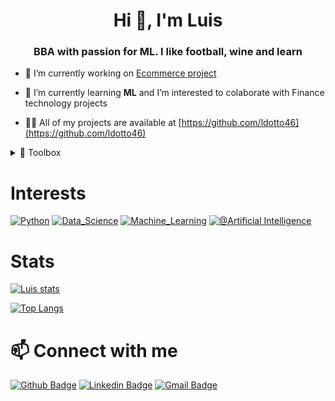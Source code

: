 <h1 align="center">Hi 👋, I'm Luis</h1>
<h3 align="center">BBA with passion for ML. I like football, wine and learn</h3>

- 🔭 I’m currently working on [Ecommerce project](https://github.com/Dotto-Luis/Projects/tree/main/Finance/Ecommerce-Latam)

- 🌱 I’m currently learning **ML** and I’m interested to colaborate with Finance technology projects

- 👨‍💻 All of my projects are available at [https://github.com/ldotto46](https://github.com/ldotto46)

<details>
  <summary>🧰 Toolbox</summary>
 <h3 align="left"> </h3>

<img src="https://github.com/devicons/devicon/blob/master/icons/jupyter/jupyter-original-wordmark.svg" alt="Jupyter" width="50" height="50" />
<img src="https://github.com/devicons/devicon/blob/master/icons/github/github-original-wordmark.svg" alt="github" width="50" height="50" /> 
<img src="https://github.com/devicons/devicon/blob/master/icons/mysql/mysql-original-wordmark.svg" alt="mysql" width="50" height="50" /> 
<img src="https://github.com/devicons/devicon/blob/master/icons/python/python-original-wordmark.svg" alt="python" width="50" height="50" /> 

</details>

# Interests

[![Python](https://img.shields.io/badge/@Python--blue?&logoColor=white)](https://www.python.org//) [![Data_Science](https://img.shields.io/badge/@Data_Science--purple?&logoColor=white)](https://towardsdatascience.com/) [![Machine_Learning](https://img.shields.io/badge/@Machine_Learning--purple?&logoColor=white)](https://towardsdatascience.com/) [![@Artificial Intelligence](https://img.shields.io/badge/@AI--purple?&logoColor=white)](https://professionalprograms.mit.edu/blog/technology/artificial-intelligence-engineering/)

# Stats
[![Luis stats](https://github-readme-stats.vercel.app/api?username=dotto-luis&show_icons=true&theme=tokyonight)](https://github.com/dotto-luis/github-readme-stats)

[![Top Langs](https://github-readme-stats.vercel.app/api/top-langs/?username=dotto-luis&layout=compact&theme=tokyonight&show_icons=true)](https://github.com/dotto-luis/github-readme-stats)




# 📫 Connect with me 

[![Github Badge](https://img.shields.io/badge/-Github-000?style=flat-square&logo=Github&logoColor=white)](https://github.com/dotto-luis)
[![Linkedin Badge](https://img.shields.io/badge/-LinkedIn-blue?style=flat-square&logo=Linkedin&logoColor=white)](https://www.linkedin.com/in/luisdotto/)
[![Gmail Badge](https://img.shields.io/badge/-Gmail-c14438?style=flat-square&logo=Gmail&logoColor=white)](mailto:ldotto46@gmail.com)


<!---
Dotto-Luis/Dotto-Luis is a ✨ special ✨ repository because its `README.md` (this file) appears on your GitHub profile.
You can click the Preview link to take a look at your changes.
--->
